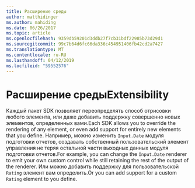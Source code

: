 ```yaml
---
title: Расширение среды
author: matthidinger
ms.author: mahiding
ms.date: 06/26/2017
ms.topic: article
ms.openlocfilehash: 9359db59201d3ddb27f7cb31bdf22985b73d29d1
ms.sourcegitcommit: 99c7b64d6fc66da336c454951406fb42cd2a7427
ms.translationtype: MT
ms.contentlocale: ru-RU
ms.lasthandoff: 04/12/2019
ms.locfileid: "59552576"
---
```

# <a name="extensibility"></a><span data-ttu-id="624e7-102">Расширение среды</span><span class="sxs-lookup"><span data-stu-id="624e7-102">Extensibility</span></span>

<span data-ttu-id="624e7-103">Каждый пакет SDK позволяет переопределять способ отрисовки любого элемента, или даже добавить поддержку совершенно новых элементов, определенных вами.</span><span class="sxs-lookup"><span data-stu-id="624e7-103">Each SDK allows you to override the rendering of any element, or even add support for entirely new elements that you define.</span></span>  <span data-ttu-id="624e7-104">Например, можно изменить `Input.Date` модуля подготовки отчетов, создавать собственный пользовательский элемент управления не теряя остальной части выходных данных модуля подготовки отчетов.</span><span class="sxs-lookup"><span data-stu-id="624e7-104">For example, you can change the `Input.Date` renderer to emit your own custom control while still retaining the rest of the output of the renderer.</span></span> <span data-ttu-id="624e7-105">Или можно добавить поддержку для пользовательской `Rating` элемент вам определить.</span><span class="sxs-lookup"><span data-stu-id="624e7-105">Or you can add support for a custom `Rating` element to you define.</span></span>